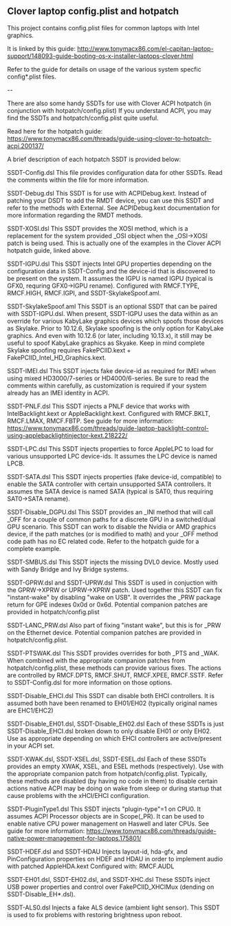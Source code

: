 ## Clover laptop config.plist and hotpatch

This project contains config.plist files for common laptops with Intel graphics.

It is linked by this guide: http://www.tonymacx86.com/el-capitan-laptop-support/148093-guide-booting-os-x-installer-laptops-clover.html

Refer to the guide for details on usage of the various system specfic config*.plist files.

--

There are also some handy SSDTs for use with Clover ACPI hotpatch (in conjunction with hotpatch/config.plist)
If you understand ACPI, you may find the SSDTs and hotpatch/config.plist quite useful.

Read here for the hotpatch guide:
https://www.tonymacx86.com/threads/guide-using-clover-to-hotpatch-acpi.200137/

A brief description of each hotpatch SSDT is provided below:

SSDT-Config.dsl
This file provides configuration data for other SSDTs.  Read the comments within the file for more information.

SSDT-Debug.dsl
This SSDT is for use with ACPIDebug.kext.  Instead of patching your DSDT to add the RMDT device, you can use this SSDT and refer to the methods with External.  See ACPIDebug.kext documentation for more information regarding the RMDT methods.

SSDT-XOSI.dsl
This SSDT provides the XOSI method, which is a replacement for the system provided _OSI object when the _OSI->XOSI patch is being used.  This is actually one of the examples in the Clover ACPI hotpatch guide, linked above.

SSDT-IGPU.dsl
This SSDT injects Intel GPU properties depending on the configuration data in SSDT-Config and the device-id that is discovered to be present on the system.  It assumes the IGPU is named IGPU (typical is GFX0, requring GFX0->IGPU rename).
Configured with RMCF.TYPE, RMCF.HIGH, RMCF.IGPI, and SSDT-SkylakeSpoof.aml.

SSDT-SkylakeSpoof.aml
This SSDT is an optional SSDT that can be paired with SSDT-IGPU.dsl.  When present, SSDT-IGPU uses the data within as an override for various KabyLake graphics devices which spoofs those devices as Skylake.  Prior to 10.12.6, Skylake spoofing is the only option for KabyLake graphics.  And even with 10.12.6 (or later, including 10.13.x), it still may be useful to spoof KabyLake graphics as Skyake.  Keep in mind complete Skylake spoofing requires FakePCIID.kext + FakePCIID_Intel_HD_Graphics.kext.

SSDT-IMEI.dsl
This SSDT injects fake device-id as required for IMEI when using mixed HD3000/7-series or HD4000/6-series.
Be sure to read the comments within carefully, as customization is required if your system already has an IMEI identity in ACPI.

SSDT-PNLF.dsl
This SSDT injects a PNLF device that works with IntelBacklight.kext or AppleBacklight.kext.
Configured with RMCF.BKLT, RMCF.LMAX, RMCF.FBTP.
See guide for more information: https://www.tonymacx86.com/threads/guide-laptop-backlight-control-using-applebacklightinjector-kext.218222/

SSDT-LPC.dsl
This SSDT injects properties to force AppleLPC to load for various unsupported LPC device-ids.  It assumes the LPC device is named LPCB.

SSDT-SATA.dsl
This SSDT injects properties (fake device-id, compatible) to enable the SATA controller with certain unsupported SATA controllers.  It assumes the SATA device is named SATA (typical is SAT0, thus requiring SAT0->SATA rename).

SSDT-Disable_DGPU.dsl
This SSDT provides an _INI method that will call _OFF for a couple of common paths for a discrete GPU in a switched/dual GPU scenario.  This SSDT can work to disable the Nvidia or AMD graphics device, if the path matches (or is modified to math) and your _OFF method code path has no EC related code.
Refer to the hotpatch guide for a complete example.

SSDT-SMBUS.dsl
This SSDT injects the missing DVL0 device.  Mostly used with Sandy Bridge and Ivy Bridge systems.

SSDT-GPRW.dsl and SSDT-UPRW.dsl
This SSDT  is used in conjuction with the GPRW->XPRW or UPRW->XPRW patch.  Used together this SSDT can fix "instant-wake" by disabling "wake on USB".  It overrides the _PRW package return for GPE indexes 0x0d or 0x6d.
Potential companion patches are provided in hotpatch/config.plist 

SSDT-LANC_PRW.dsl
Also part of fixing "instant wake", but this is for _PRW on the Ethernet device.
Potential companion patches are provided in hotpatch/config.plist.

SSDT-PTSWAK.dsl
This SSDT provides overrides for both _PTS and _WAK.
When combined with the appropriate companion patches from hotpatch/config.plist, these methods can provide various fixes.
The actions are controlled by RMCF.DPTS, RMCF.SHUT, RMCF.XPEE, RMCF.SSTF.
Refer to SSDT-Config.dsl for more information on those options.

SSDT-Disable_EHCI.dsl
This SSDT can disable both EHCI controllers.  It is assumed both have been renamed to EH01/EH02 (typically original names are EHC1/EHC2)

SSDT-Disable_EH01.dsl, SSDT-Disable_EH02.dsl
Each of these SSDTs is just SSDT-Disable_EHCI.dsl broken down to only disable EH01 or only EH02.
Use as appropriate depending on which EHCI controllers are active/present in your ACPI set.

SSDT-XWAK.dsl, SSDT-XSEL.dsl, SSDT-ESEL.dsl
Each of these SSDTs provides an empty XWAK, XSEL, and ESEL methods (respectively).
Use with the appropriate companion patch from hotpatch/config.plist.
Typically, these methods are disabled (by having no code in them) to disable certain actions native ACPI may be doing on wake from sleep or during startup that cause problems with the xHCI/EHCI configuration.

SSDT-PluginType1.dsl
This SSDT injects "plugin-type"=1 on CPU0.  It assumes ACPI Processor objects are in Scope(_PR).
It can be used to enable native CPU power management on Haswell and later CPUs.
See guide for more information: https://www.tonymacx86.com/threads/guide-native-power-management-for-laptops.175801/

SSDT-HDEF.dsl and SSDT-HDAU
Injects layout-id, hda-gfx, and PinConfiguration properties on HDEF and HDAU in order to implement audio with patched AppleHDA.kext
Configured with: RMCF.AUDL

SSDT-EH01.dsl, SSDT-EH02.dsl, and SSDT-XHC.dsl
These SSDTs  inject USB power properties and control over FakePCIID_XHCIMux (dending on SSDT-Disable_EH*.dsl).

SSDT-ALS0.dsl
Injects a fake ALS device (ambient light sensor).  This SSDT is used to fix problems with restoring brightness upon reboot.


